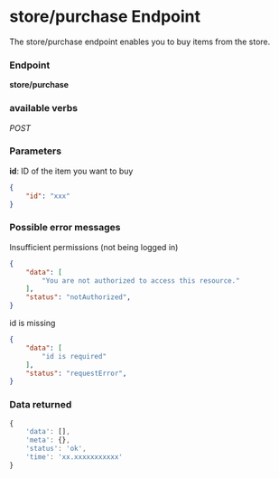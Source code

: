 # store/purchase Endpoint

The store/purchase endpoint enables you to buy items from the store.

### Endpoint

**store/purchase**

### available verbs

_POST_

### Parameters

**id**: ID of the item you want to buy

```json
{
    "id": "xxx"
}
```

### Possible error messages

Insufficient permissions (not being logged in)
```json
{
    "data": [
        "You are not authorized to access this resource."
    ],
    "status": "notAuthorized",
}
```

id is missing
```json
{
    "data": [
        "id is required"
    ],
    "status": "requestError",
}
```

### Data returned

```js
{
    'data': [],
    'meta': {},
    'status': 'ok',
    'time': 'xx.xxxxxxxxxxx'
}
```
